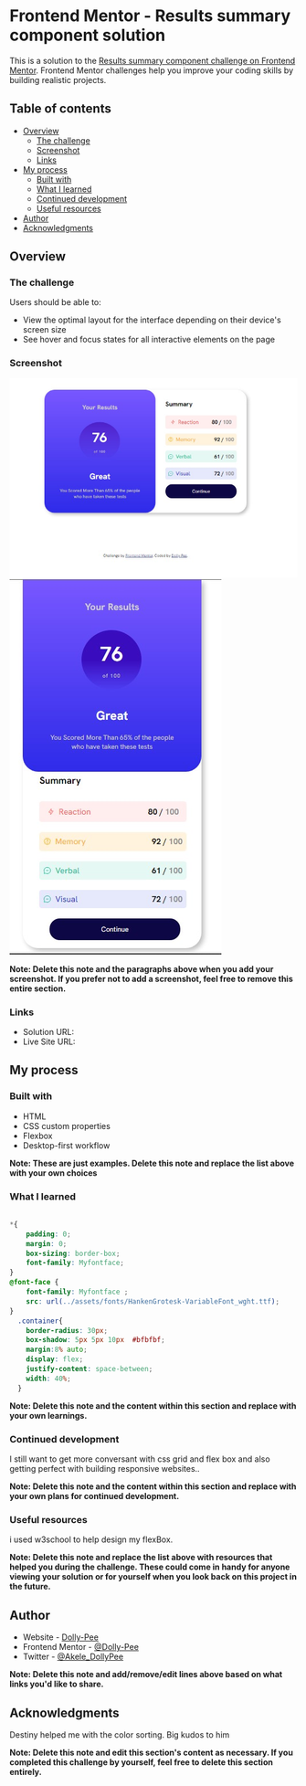 # Frontend Mentor - Results summary component solution

This is a solution to the [Results summary component challenge on Frontend Mentor](https://www.frontendmentor.io/challenges/results-summary-component-CE_K6s0maV). Frontend Mentor challenges help you improve your coding skills by building realistic projects. 

## Table of contents

- [Overview](#overview)
  - [The challenge](#the-challenge)
  - [Screenshot](#screenshot)
  - [Links](#links)
- [My process](#my-process)
  - [Built with](#built-with)
  - [What I learned](#what-i-learned)
  - [Continued development](#continued-development)
  - [Useful resources](#useful-resources)
- [Author](#author)
- [Acknowledgments](#acknowledgments)

## Overview

### The challenge

Users should be able to:

- View the optimal layout for the interface depending on their device's screen size
- See hover and focus states for all interactive elements on the page

### Screenshot

![](./assets/images/%7B7331C34F-531C-4D79-A561-C1E5A033E042%7D.png.jpg)
![](./assets/images/%7BF5F56F0C-3DA0-4353-95EA-762C16C5D298%7D.png.jpg)

**Note: Delete this note and the paragraphs above when you add your screenshot. If you prefer not to add a screenshot, feel free to remove this entire section.**

### Links

- Solution URL:[](http://127.0.0.1:5500/index.html)
- Live Site URL: [](http://127.0.0.1:5500/index.html)

## My process

### Built with

- HTML
- CSS custom properties
- Flexbox
- Desktop-first workflow

**Note: These are just examples. Delete this note and replace the list above with your own choices**

### What I learned


```html
```
```css
*{
    padding: 0;
    margin: 0;
    box-sizing: border-box;
    font-family: Myfontface;
}
@font-face {
    font-family: Myfontface ;
    src: url(../assets/fonts/HankenGrotesk-VariableFont_wght.ttf);
}
  .container{
    border-radius: 30px;
    box-shadow: 5px 5px 10px  #bfbfbf;
    margin:8% auto;
    display: flex;
    justify-content: space-between;
    width: 40%;
  }

```


**Note: Delete this note and the content within this section and replace with your own learnings.**

### Continued development

I still want to get more conversant with css grid and flex box and also getting perfect with building 
responsive websites..

**Note: Delete this note and the content within this section and replace with your own plans for continued development.**

### Useful resources

i used w3school to help design my flexBox. 

**Note: Delete this note and replace the list above with resources that helped you during the challenge. These could come in handy for anyone viewing your solution or for yourself when you look back on this project in the future.**

## Author

- Website - [Dolly-Pee](http://127.0.0.1:5500/index.html)
- Frontend Mentor - [@Dolly-Pee](https://www.frontendmentor.io/profile/yDolly-Pee)
- Twitter - [@Akele_DollyPee](https://www.twitter.com/Akele_DollyPee)

**Note: Delete this note and add/remove/edit lines above based on what links you'd like to share.**

## Acknowledgments

Destiny helped me with the color sorting. Big kudos to him 

**Note: Delete this note and edit this section's content as necessary. If you completed this challenge by yourself, feel free to delete this section entirely.**

